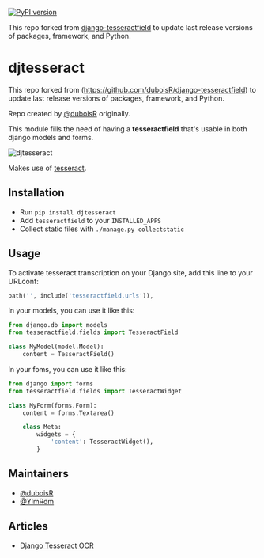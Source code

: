 
[![PyPI version](https://badge.fury.io/py/djtesseract.svg)](https://badge.fury.io/py/djtesseract)

This repo forked from [django-tesseractfield](https://github.com/duboisR/django-tesseractfield) to update last release versions of packages, framework, and Python.


# djtesseract

This repo forked from (https://github.com/duboisR/django-tesseractfield) to update last release versions of packages, framework, and Python.

Repo created by [@duboisR](https://github.com/duboisR) originally.

This module fills the need of having a **tesseractfield** that's usable in both
django models and forms.

![djtesseract](https://media.giphy.com/media/8hYe9XW88QuL062sMe/giphy.gif)

Makes use of [tesseract](https://opensource.google.com/projects/tesseract).

## Installation
- Run ``pip install djtesseract``
- Add ``tesseractfield`` to your ``INSTALLED_APPS``
- Collect static files with ``./manage.py collectstatic``

## Usage
To activate tesseract transcription on your Django site, add this line to your URLconf:

```python
path('', include('tesseractfield.urls')),
```

In your models, you can use it like this:

```python
from django.db import models
from tesseractfield.fields import TesseractField

class MyModel(model.Model):
    content = TesseractField()
```

In your foms, you can use it like this:

```python
from django import forms
from tesseractfield.fields import TesseractWidget

class MyForm(forms.Form):
    content = forms.Textarea()

    class Meta:
        widgets = {
            'content': TesseractWidget(),
        }
```

## Maintainers
- [@duboisR](https://github.com/duboisR)
- [@YlmRdm](https://github.com/YlmRdm)

## Articles
- [Django Tesseract OCR](https://medium.com/@duboisr/django-et-tesseract-188d389ad4ba)
